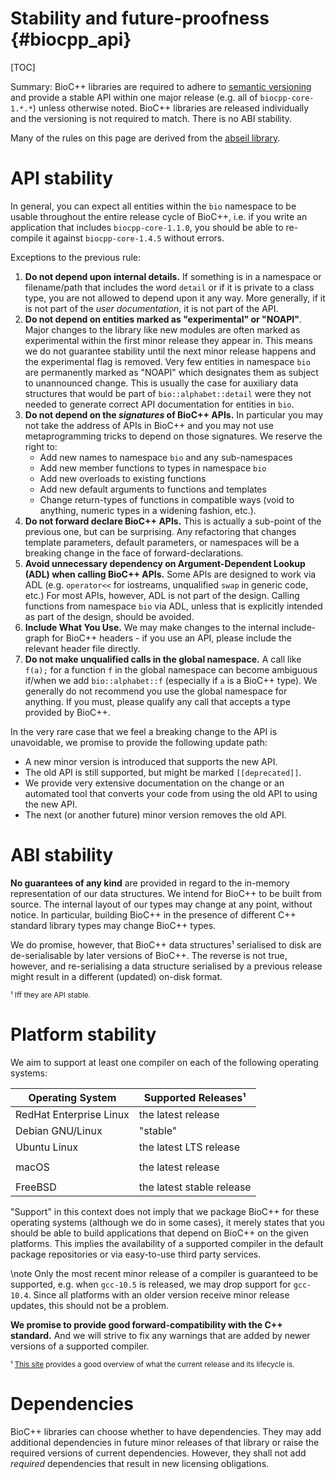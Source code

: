 # Stability and future-proofness {#biocpp_api}

[TOC]

Summary: BioC++ libraries are required to adhere to [semantic versioning](https://semvar.org) and provide a stable API
within one major release (e.g. all of `biocpp-core-1.*.*`) unless otherwise noted. BioC++ libraries are released
individually and the versioning is not required to match.
There is no ABI stability.

Many of the rules on this page are derived from the [abseil library](https://abseil.io/about/compatibility).

# API stability

In general, you can expect all entities within the `bio` namespace to be usable throughout the entire
release cycle of BioC++, i.e. if you write an application that includes `biocpp-core-1.1.0`, you should be able
to re-compile it against `biocpp-core-1.4.5` without errors.

Exceptions to the previous rule:
  1. **Do not depend upon internal details.** If something is in a namespace or filename/path that includes the word
     `detail` or if it is private to a class type, you are not allowed to depend upon it any way. More generally,
     if it is not part of the *user documentation*, it is not part of the API.
  2. **Do not depend on entities marked as "experimental" or "NOAPI"**. Major changes to the library like new modules
     are often marked as experimental within the first minor release they appear in. This means we do not guarantee
     stability until the next minor release happens and the experimental flag is removed. Very few entities in namespace
     `bio` are permanently marked as "NOAPI" which designates them as subject to unannounced change. This is usually
     the case for auxiliary data structures that would be part of `bio::alphabet::detail` were they not needed to generate
     correct API documentation for entities in `bio`.
  4. **Do not depend on the *signatures* of BioC++ APIs.** In particular you may not take the address of APIs in BioC++
     and you may not use metaprogramming tricks to depend on those signatures. We reserve the right to:
     * Add new names to namespace `bio` and any sub-namespaces
     * Add new member functions to types in namespace `bio`
     * Add new overloads to existing functions
     * Add new default arguments to functions and templates
     * Change return-types of functions in compatible ways (void to anything, numeric types in a widening fashion, etc.).
  5. **Do not forward declare BioC++ APIs.** This is actually a sub-point of the previous one, but can be
     surprising. Any refactoring that changes template parameters, default parameters, or namespaces will be a breaking
     change in the face of forward-declarations.
  6. **Avoid unnecessary dependency on Argument-Dependent Lookup (ADL) when calling BioC++ APIs.** Some APIs are designed
     to work via ADL (e.g. `operator<<` for iostreams, unqualified `swap` in generic code, etc.) For most APIs, however,
     ADL is not part of the design. Calling functions from namespace `bio` via ADL, unless that is explicitly
     intended as part of the design, should be avoided.
  7. **Include What You Use.** We may make changes to the internal include-graph for BioC++ headers - if you use an
     API, please include the relevant header file directly.
  8. **Do not make unqualified calls in the global namespace.** A call like `f(a);` for a function `f` in the global
     namespace can become ambiguous if/when we add `bio::alphabet::f` (especially if `a` is a BioC++ type). We generally do
     not recommend you use the global namespace for anything. If you must, please qualify any call that accepts a type
     provided by BioC++.

In the very rare case that we feel a breaking change to the API is unavoidable, we promise to provide the following
update path:
  * A new minor version is introduced that supports the new API.
  * The old API is still supported, but might be marked `[[deprecated]]`.
  * We provide very extensive documentation on the change or an automated tool that converts your code from using the
    old API to using the new API.
  * The next (or another future) minor version removes the old API.

# ABI stability

**No guarantees of any kind** are provided in regard to the in-memory representation of our data structures.
We intend for BioC++ to be built from source. The internal layout of our types may change at any point, without notice.
In particular, building BioC++ in the presence of different C++ standard library types may change BioC++ types.

We do promise, however, that BioC++ data structures¹ serialised to disk are de-serialisable by later versions of BioC++.
The reverse is not true, however, and re-serialising a data structure serialised by a previous release might result in
a different (updated) on-disk format.

<small>¹ Iff they are API stable.</small>

# Platform stability

We aim to support at least one compiler on each of the following operating systems:

| Operating System             | Supported Releases¹                    |
|------------------------------|----------------------------------------|
| RedHat Enterprise Linux      | the latest release                     |
| Debian GNU/Linux             | "stable"                               |
| Ubuntu Linux                 | the latest LTS release                 |
|                              |                                        |
| macOS                        | the latest release                     |
|                              |                                        |
| FreeBSD                      | the latest stable release              |

"Support" in this context does not imply that we package BioC++ for these operating systems (although we do in some
cases), it merely states that you should be able to build applications that depend on BioC++ on the given platforms.
This implies the availability of a supported compiler in the default package repositories or via easy-to-use
third party services.

\note
Only the most recent minor release of a compiler is guaranteed to be supported, e.g. when `gcc-10.5` is released,
we may drop support for `gcc-10.4`.
Since all platforms with an older version receive minor release updates, this should not be a problem.

**We promise to provide good forward-compatibility with the C++ standard.** And we will strive to fix any warnings that
are added by newer versions of a supported compiler.

<small>¹ [This site](https://linuxlifecycle.com) provides a good overview of what the current release and its
lifecycle is.</small>

# Dependencies

BioC++ libraries can choose whether to have dependencies. They may add additional dependencies in future minor releases
of that library or raise the required versions of current dependencies.
However, they shall not add *required* dependencies that result in new licensing obligations.
